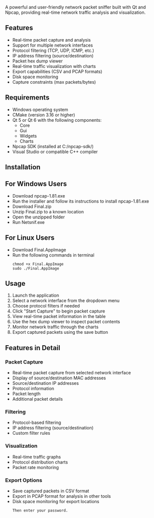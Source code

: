 A powerful and user-friendly network packet sniffer built with Qt and Npcap, providing real-time network traffic analysis and visualization.

## Features

- Real-time packet capture and analysis
- Support for multiple network interfaces
- Protocol filtering (TCP, UDP, ICMP, etc.)
- IP address filtering (source/destination)
- Packet hex dump viewer
- Real-time traffic visualization with charts
- Export capabilities (CSV and PCAP formats)
- Disk space monitoring
- Capture constraints (max packets/bytes)

## Requirements

- Windows operating system
- CMake (version 3.16 or higher)
- Qt 5 or Qt 6 with the following components:
  - Core
  - Gui
  - Widgets
  - Charts
- Npcap SDK (installed at C:/npcap-sdk/)
- Visual Studio or compatible C++ compiler
## Installation
## For Windows Users
- Download npcap-1.81.exe
- Run the installer and follow its instructions to install npcap-1.81.exe
- Download Final.zip
- Unzip Final.zip to a known location
- Open the unzipped folder
- Run Netsnif.exe
## For Linux Users
- Download Final.AppImage
- Run the following commands in terminal
  ```
  chmod +x Final.AppImage
  sudo ./Final.AppImage

## Usage

1. Launch the application
2. Select a network interface from the dropdown menu
3. Choose protocol filters if needed
4. Click "Start Capture" to begin packet capture
5. View real-time packet information in the table
6. Use the hex dump viewer to inspect packet contents
7. Monitor network traffic through the charts
8. Export captured packets using the save button

## Features in Detail

### Packet Capture
- Real-time packet capture from selected network interface
- Display of source/destination MAC addresses
- Source/destination IP addresses
- Protocol information
- Packet length
- Additional packet details

### Filtering
- Protocol-based filtering
- IP address filtering (source/destination)
- Custom filter rules

### Visualization
- Real-time traffic graphs
- Protocol distribution charts
- Packet rate monitoring

### Export Options
- Save captured packets in CSV format
- Export in PCAP format for analysis in other tools
- Disk space monitoring for export locations
  ```
  Then enter your password.
